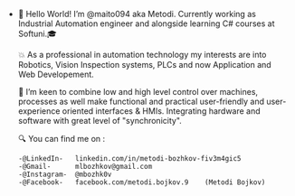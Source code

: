 - 👋 Hello World! I’m @maito094 aka Metodi.
      Currently working as Industrial Automation engineer and alongside learning C# courses at Softuni.🎓
      
  💥 As a professional in automation technology my interests are into Robotics, Vision Inspection systems, PLCs and now Application and Web Developement.
  
  💫 I’m keen to combine low and high level control over machines, processes as well make functional and practical user-friendly and user-experience oriented interfaces & HMIs.
      Integrating hardware and software with great level of "synchronicity".
      
  🔍 You can find me on : 

      -@LinkedIn-   linkedin.com/in/metodi-bozhkov-fiv3m4gic5
      -@Gmail-      mlbozhkov@gmail.com
      -@Instagram-  @mbozhk0v
      -@Facebook-   facebook.com/metodi.bojkov.9    (Metodi Bojkov)
<!---
It's a ✨ special ✨ repository because its `README.md` (this file) appears on your GitHub profile.
You can click the Preview link to take a look at your changes.
--->
